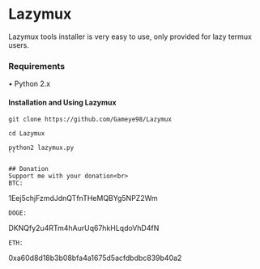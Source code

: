 
# Lazymux
Lazymux tools installer is very easy to use, only provided for lazy termux users.

### Requirements
• Python 2.x

#### Installation and Using Lazymux
```
git clone https://github.com/Gameye98/Lazymux
```
```
cd Lazymux
```
```
python2 lazymux.py
``

## Donation
Support me with your donation<br>
BTC:
```
1Eej5chjFzmdJdnQTfnTHeMQBYg5NPZ2Wm
```
DOGE:
```
DKNQfy2u4RTm4hAurUq67hkHLqdoVhD4fN
```
ETH:
```
0xa60d8d18b3b08bfa4a1675d5acfdbdbc839b40a2
```
